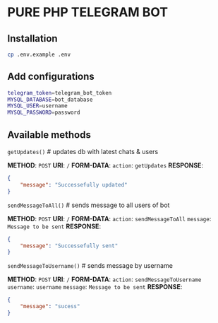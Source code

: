 # PURE PHP TELEGRAM BOT

## Installation
```bash
cp .env.example .env
```

## Add configurations
```bash
telegram_token=telegram_bot_token
MYSQL_DATABASE=bot_database
MYSQL_USER=username
MYSQL_PASSWORD=password
```

## Available methods
`getUpdates()` #  updates db with latest chats & users


**METHOD**: `POST`
**URI**: `/`
**FORM-DATA**:
    `action`: `getUpdates`
**RESPONSE**: 
```json
{
    "message": "Successefully updated"
}
```

`sendMessageToAll()` #  sends message to all users of bot


**METHOD**: `POST`
**URI**: `/`
**FORM-DATA**:
    `action`: `sendMessageToAll`
    `message`: `Message to be sent`
**RESPONSE**: 
```json
{
    "message": "Successefully sent"
}
```

`sendMessageToUsername()` #  sends message by username


**METHOD**: `POST`
**URI**: `/`
**FORM-DATA**:
    `action`: `sendMessageToUsername`
    `username`: `username`
    `message`: `Message to be sent`
**RESPONSE**: 
```json
{
    "message": "sucess"
}
```
